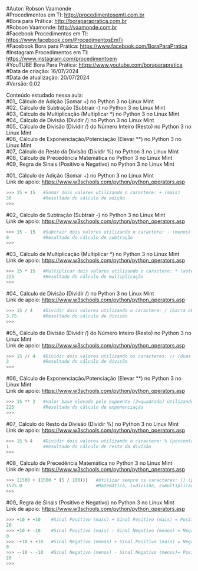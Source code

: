 #Autor: Robson Vaamonde<br>
#Procedimentos em TI: http://procedimentosemti.com.br<br>
#Bora para Prática: http://boraparapratica.com.br<br>
#Robson Vaamonde: http://vaamonde.com.br<br>
#Facebook Procedimentos em TI: https://www.facebook.com/ProcedimentosEmTi<br>
#Facebook Bora para Prática: https://www.facebook.com/BoraParaPratica<br>
#Instagram Procedimentos em TI: https://www.instagram.com/procedimentoem<br>
#YouTUBE Bora Para Prática: https://www.youtube.com/boraparapratica<br>
#Data de criação: 16/07/2024<br>
#Data de atualização: 20/07/2024<br>
#Versão: 0.02<br>

Conteúdo estudado nessa aula:<br>
#01_ Cálculo de Adição (Somar +) no Python 3 no Linux Mint<br>
#02_ Cálculo de Subtração (Subtrair -) no Python 3 no Linux Mint<br>
#03_ Cálculo de Multiplicação (Multiplicar *) no Python 3 no Linux Mint<br>
#04_ Cálculo de Divisão (Dividir /) no Python 3 no Linux Mint<br>
#05_ Cálculo de Divisão (Dividir /) do Número Inteiro (Resto) no Python 3 no Linux Mint<br>
#06_ Cálculo de Exponenciação/Potenciação (Elevar **) no Python 3 no Linux Mint<br>
#07_ Cálculo do Resto da Divisão (Dividir %) no Python 3 no Linux Mint<br>
#08_ Cálculo de Precedência Matemática no Python 3 no Linux Mint<br>
#09_ Regra de Sinais (Positivo e Negativo) no Python 3 no Linux Mint<br>

#01_ Cálculo de Adição (Somar +) no Python 3 no Linux Mint<br>
Link de apoio: https://www.w3schools.com/python/python_operators.asp
```python
>>> 15 + 15   #Somar dois valores utilizando o caractere: + (mais)
30            #Resultado do cálculo de adição
>>>
```

#02_ Cálculo de Subtração (Subtrair -) no Python 3 no Linux Mint<br>
Link de apoio: https://www.w3schools.com/python/python_operators.asp
```python
>>> 15 - 15   #Subtrair dois valores utilizando o caractere: - (menos)
0             #Resultado do cálculo de subtração
>>>
```

#03_ Cálculo de Multiplicação (Multiplicar *) no Python 3 no Linux Mint<br>
Link de apoio: https://www.w3schools.com/python/python_operators.asp
```python
>>> 15 * 15   #Multiplicar dois valores utilizando o caractere: * (asterisco)
225           #Resultado do cálculo de multiplicação
>>>
```

#04_ Cálculo de Divisão (Dividir /) no Python 3 no Linux Mint<br>
Link de apoio: https://www.w3schools.com/python/python_operators.asp
```python
>>> 15 / 4    #Dividir dois valores utilizando o caractere: / (barra oblíqua)
3.75          #Resultado do cálculo de divisão
>>>
```

#05_ Cálculo de Divisão (Dividir /) do Número Inteiro (Resto) no Python 3 no Linux Mint<br>
Link de apoio: https://www.w3schools.com/python/python_operators.asp
```python
>>> 15 // 4   #Dividir dois valores utilizando os caracteres: // (duas barras oblíqua)
3             #Resultado do cálculo de divisão
>>>
```

#06_ Cálculo de Exponenciação/Potenciação (Elevar **) no Python 3 no Linux Mint<br>
Link de apoio: https://www.w3schools.com/python/python_operators.asp
```python
>>> 15 ** 2   #Valor base elevado pelo expoente (2=quadrado) utilizando os caracteres: ** (dois asterisco)
225           #Resultado do cálculo de exponenciação
>>>
```

#07_ Cálculo do Resto da Divisão (Dividir %) no Python 3 no Linux Mint<br>
Link de apoio: https://www.w3schools.com/python/python_operators.asp
```python
>>> 15 % 4    #Dividir dois valores utilizando o caractere: % (porcentagem)
1             #Resultado do cálculo de resto da divisão
>>>
```

#08_ Cálculo de Precedência Matemática no Python 3 no Linux Mint<br>
Link de apoio: https://www.w3schools.com/python/python_operators.asp
```python
>>> (1500 + (1500 * (5 / 100)))   #Utilizar sempre os caracteres: () (parênteses) para quebrar a ordem da precedência
1575.0                            #Matemática, 1=divisão, 2=multiplicação e 3=adição (IGUAL AO MICROSOFT OFFICE EXCEL)
>>>
```

#09_ Regra de Sinais (Positivo e Negativo) no Python 3 no Linux Mint<br>
Link de apoio: https://www.w3schools.com/python/python_operators.asp
```python
>>> +10 + +10    #Sinal Positivo (mais) + Sinal Positivo (mais) = Positivo (mais)
20
>>> +10 + -10    #Sinal Positivo (mais) - Sinal Negativo (menos) = Negativo (menos)
0
>>> -+10 + +10   #Sinal Negativo (menos) + Sinal Positivo (mais) = Negativo (menos)
0
>>> --10 - -10   #Sinal Negativo (menos) - Sinal Negativo (menos)= Positivo (mais)
20
>>>
```